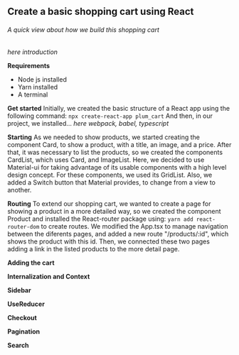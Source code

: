 ## Create a basic shopping cart using React

###### A quick view about how we build this shopping cart

_here introduction_

**Requirements**

- Node js installed
- Yarn installed
- A terminal

**Get started**
Initially, we created the basic structure of a React app using the following command:
`npx create-react-app plum_cart`
And then, in our project, we installed...
_here webpack, babel, typescript_

**Starting**
As we needed to show products, we started creating the component Card, to show a product, with a title, an image, and a price.
After that, it was necessary to list the products, so we created the components CardList, which uses Card, and ImageList. Here, we decided to use Material-ui for taking advantage of its usable components with a high level design concept. For these components, we used its GridList.
Also, we added a Switch button that Material provides, to change from a view to another.

**Routing**
To extend our shopping cart, we wanted to create a page for showing a product in a more detailed way, so we created the component Product and installed the React-router package using:
`yarn add react-router-dom`
to create routes. We modified the App.tsx to manage navigation between the diferents pages, and added a new route "/products/:id", which shows the product with this id.
Then, we connected these two pages adding a link in the listed products to the more detail page.

**Adding the cart**

**Internalization and Context**

**Sidebar**

**UseReducer**

**Checkout**

**Pagination**

**Search**
